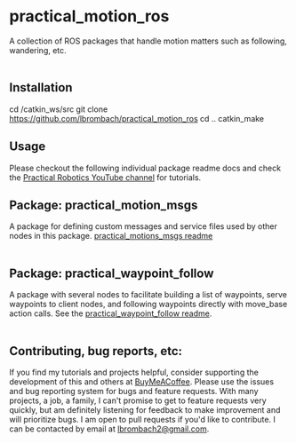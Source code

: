 # practical_motion_ros
A collection of ROS packages that handle motion matters such as following, wandering, etc.
<br><br>

## Installation
cd /catkin_ws/src
git clone https://github.com/lbrombach/practical_motion_ros
cd ..
catkin_make

## Usage
Please checkout the following individual package readme docs and check the [Practical Robotics YouTube channel](https://www.youtube.com/practicalrobotics) for tutorials. 

## Package: practical_motion_msgs
A package for defining custom messages and service files used by other nodes in this package. [practical_motions_msgs readme](practical_motion_msgs/readme.md)
<br><br>

## Package: practical_waypoint_follow
A package with several nodes to facilitate building a list of waypoints, serve waypoints to client nodes, and following waypoints directly with move_base action calls. See the [practical_waypoint_follow readme](practical_waypoint_follow/readme.md).
<br><br>

## Contributing, bug reports, etc:
If you find my tutorials and projects helpful, consider supporting the development of this and others at [BuyMeACoffee](https://www.buymeacoffee.com/practicalrobot).
Please use the issues and bug reporting system for bugs and feature requests. With many projects, a job, a family, I can't promise to get to feature requests very quickly, but am definitely listening for feedback to make improvement and will prioritize bugs. I am open to pull requests if you'd like to contribute. I can be contacted by email at lbrombach2@gmail.com. 
